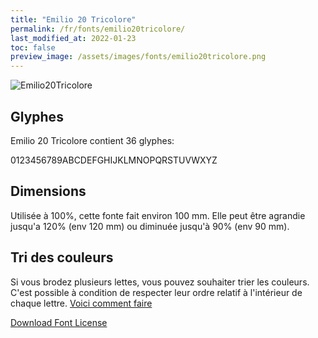 ```yaml
---
title: "Emilio 20 Tricolore"
permalink: /fr/fonts/emilio20tricolore/
last_modified_at: 2022-01-23
toc: false
preview_image: /assets/images/fonts/emilio20tricolore.png
---
```

![Emilio20Tricolore](/assets/images/fonts/emilio20tricolore.png)

## Glyphes

Emilio 20 Tricolore contient 36 glyphes:
	
0123456789ABCDEFGHIJKLMNOPQRSTUVWXYZ

## Dimensions
Utilisée à 100%, cette fonte fait environ  100 mm.
Elle peut être agrandie jusqu'a 120% (env 120 mm) ou diminuée jusqu'à 90% (env 90 mm).

## Tri des couleurs 
Si vous brodez plusieurs lettes, vous pouvez souhaiter trier les couleurs. C'est possible à condition de respecter leur ordre relatif à l'intérieur de chaque lettre. [Voici comment faire](https://inkstitch.org/fr/docs/lettering/#tri-des-couleurs)




[Download Font License](https://github.com/inkstitch/inkstitch/tree/main/fonts/emilio_20_tricolore/LICENSE)
